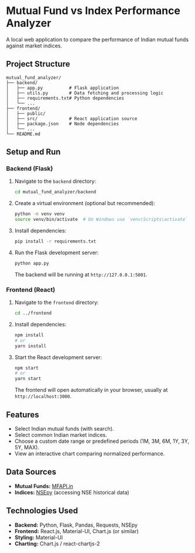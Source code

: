 # Mutual Fund vs Index Performance Analyzer

A local web application to compare the performance of Indian mutual funds against market indices.

## Project Structure

```
mutual_fund_analyzer/
├── backend/
│   ├── app.py          # Flask application
│   ├── utils.py        # Data fetching and processing logic
│   ├── requirements.txt# Python dependencies
│   └── ...
├── frontend/
│   ├── public/
│   ├── src/            # React application source
│   ├── package.json    # Node dependencies
│   └── ...
└── README.md
```

## Setup and Run

### Backend (Flask)

1.  Navigate to the `backend` directory:
    ```bash
    cd mutual_fund_analyzer/backend
    ```
2.  Create a virtual environment (optional but recommended):
    ```bash
    python -m venv venv
    source venv/bin/activate  # On Windows use `venv\Scripts\activate`
    ```
3.  Install dependencies:
    ```bash
    pip install -r requirements.txt
    ```
4.  Run the Flask development server:
    ```bash
    python app.py
    ```
    The backend will be running at `http://127.0.0.1:5001`.

### Frontend (React)

1.  Navigate to the `frontend` directory:
    ```bash
    cd ../frontend
    ```
2.  Install dependencies:
    ```bash
    npm install
    # or
    yarn install
    ```
3.  Start the React development server:
    ```bash
    npm start
    # or
    yarn start
    ```
    The frontend will open automatically in your browser, usually at `http://localhost:3000`.

## Features

*   Select Indian mutual funds (with search).
*   Select common Indian market indices.
*   Choose a custom date range or predefined periods (1M, 3M, 6M, 1Y, 3Y, 5Y, MAX).
*   View an interactive chart comparing normalized performance.

## Data Sources

*   **Mutual Funds:** [MFAPI.in](https://mfapi.in/)
*   **Indices:** [NSEpy](https://nsepy.readthedocs.io/en/latest/) (accessing NSE historical data)

## Technologies Used

*   **Backend:** Python, Flask, Pandas, Requests, NSEpy
*   **Frontend:** React.js, Material-UI, Chart.js (or similar)
*   **Styling:** Material-UI
*   **Charting:** Chart.js / react-chartjs-2 